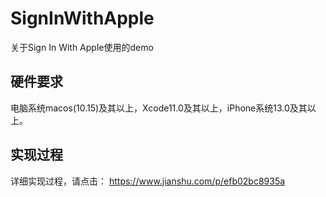 # SignInWithApple
关于Sign In With Apple使用的demo

## 硬件要求
   电脑系统macos(10.15)及其以上，Xcode11.0及其以上，iPhone系统13.0及其以上。
   
## 实现过程
   详细实现过程，请点击： https://www.jianshu.com/p/efb02bc8935a
